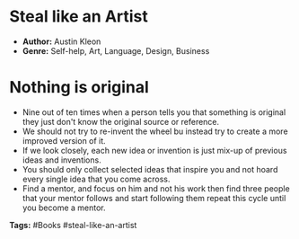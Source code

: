 # Steal like an Artist
- **Author:** Austin Kleon
- **Genre:** Self-help, Art, Language, Design, Business

# Nothing is original
- Nine out of ten times when a person tells you that something is original they just don't know the original source or reference.
- We should not try to re-invent the wheel bu instead try to create a more improved version of it.
- If we look closely, each new idea or invention is just mix-up of previous ideas and inventions.
- You should only collect selected ideas that inspire you and not hoard every single idea that you come across.
- Find a mentor, and focus on him and not his work then find three people that your mentor follows and start following them repeat this cycle until you become a mentor.

**Tags:** #Books  #steal-like-an-artist